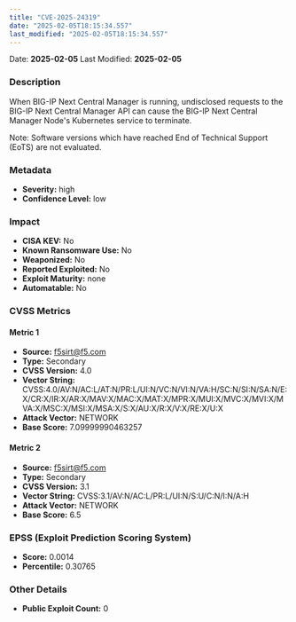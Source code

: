 ```yaml
---
title: "CVE-2025-24319"
date: "2025-02-05T18:15:34.557"
last_modified: "2025-02-05T18:15:34.557"
---
```


Date: **2025-02-05** Last Modified: **2025-02-05**

### Description  
When BIG-IP Next Central Manager is running, undisclosed requests to the BIG-IP Next Central Manager API can cause the BIG-IP Next Central Manager Node's Kubernetes service to terminate.



 


Note: Software versions which have reached End of Technical Support (EoTS) are not evaluated.

### Metadata  
- **Severity:** high
- **Confidence Level:** low

### Impact  
- **CISA KEV:** No
- **Known Ransomware Use:** No
- **Weaponized:** No
- **Reported Exploited:** No
- **Exploit Maturity:** none
- **Automatable:** No

### CVSS Metrics  

#### Metric 1
- **Source:** f5sirt@f5.com
- **Type:** Secondary
- **CVSS Version:** 4.0
- **Vector String:** CVSS:4.0/AV:N/AC:L/AT:N/PR:L/UI:N/VC:N/VI:N/VA:H/SC:N/SI:N/SA:N/E:X/CR:X/IR:X/AR:X/MAV:X/MAC:X/MAT:X/MPR:X/MUI:X/MVC:X/MVI:X/MVA:X/MSC:X/MSI:X/MSA:X/S:X/AU:X/R:X/V:X/RE:X/U:X
- **Attack Vector:** NETWORK
- **Base Score:** 7.09999990463257

#### Metric 2
- **Source:** f5sirt@f5.com
- **Type:** Secondary
- **CVSS Version:** 3.1
- **Vector String:** CVSS:3.1/AV:N/AC:L/PR:L/UI:N/S:U/C:N/I:N/A:H
- **Attack Vector:** NETWORK
- **Base Score:** 6.5


### EPSS (Exploit Prediction Scoring System)  
- **Score:** 0.0014
- **Percentile:** 0.30765

### Other Details  
- **Public Exploit Count:** 0
